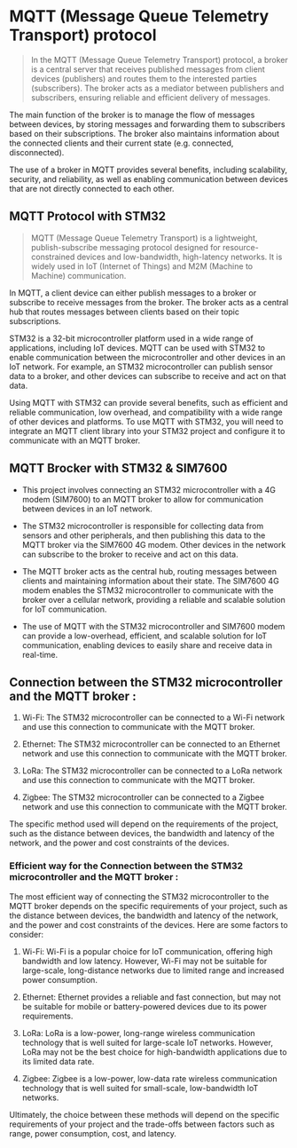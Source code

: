 # MQTT (Message Queue Telemetry Transport) protocol

> In the MQTT (Message Queue Telemetry Transport) protocol, a broker is a central server that receives published messages from client devices (publishers) and routes them to the interested parties (subscribers). The broker acts as a mediator between publishers and subscribers, ensuring reliable and efficient delivery of messages.

The main function of the broker is to manage the flow of messages between devices, by storing messages and forwarding them to subscribers based on their subscriptions. The broker also maintains information about the connected clients and their current state (e.g. connected, disconnected).

The use of a broker in MQTT provides several benefits, including scalability, security, and reliability, as well as enabling communication between devices that are not directly connected to each other.

## MQTT Protocol with STM32 

> MQTT (Message Queue Telemetry Transport) is a lightweight, publish-subscribe messaging protocol designed for resource-constrained devices and low-bandwidth, high-latency networks. It is widely used in IoT (Internet of Things) and M2M (Machine to Machine) communication.

In MQTT, a client device can either publish messages to a broker or subscribe to receive messages from the broker. The broker acts as a central hub that routes messages between clients based on their topic subscriptions.

STM32 is a 32-bit microcontroller platform used in a wide range of applications, including IoT devices. MQTT can be used with STM32 to enable communication between the microcontroller and other devices in an IoT network. For example, an STM32 microcontroller can publish sensor data to a broker, and other devices can subscribe to receive and act on that data.

Using MQTT with STM32 can provide several benefits, such as efficient and reliable communication, low overhead, and compatibility with a wide range of other devices and platforms. To use MQTT with STM32, you will need to integrate an MQTT client library into your STM32 project and configure it to communicate with an MQTT broker.


## MQTT Brocker with STM32 & SIM7600

- This project involves connecting an STM32 microcontroller with a 4G modem (SIM7600) to an MQTT broker to allow for communication between devices in an IoT network.

- The STM32 microcontroller is responsible for collecting data from sensors and other peripherals, and then publishing this data to the MQTT broker via the SIM7600 4G modem. Other devices in the network can subscribe to the broker to receive and act on this data.

- The MQTT broker acts as the central hub, routing messages between clients and maintaining information about their state. The SIM7600 4G modem enables the STM32 microcontroller to communicate with the broker over a cellular network, providing a reliable and scalable solution for IoT communication.

- The use of MQTT with the STM32 microcontroller and SIM7600 modem can provide a low-overhead, efficient, and scalable solution for IoT communication, enabling devices to easily share and receive data in real-time.


##  Connection between the STM32 microcontroller and the MQTT broker : 

1. Wi-Fi: The STM32 microcontroller can be connected to a Wi-Fi network and use this connection to communicate with the MQTT broker.

2. Ethernet: The STM32 microcontroller can be connected to an Ethernet network and use this connection to communicate with the MQTT broker.

3. LoRa: The STM32 microcontroller can be connected to a LoRa network and use this connection to communicate with the MQTT broker.

4. Zigbee: The STM32 microcontroller can be connected to a Zigbee network and use this connection to communicate with the MQTT broker.

The specific method used will depend on the requirements of the project, such as the distance between devices, the bandwidth and latency of the network, and the power and cost constraints of the devices.


###  Efficient way for the Connection between the STM32 microcontroller and the MQTT broker : 

The most efficient way of connecting the STM32 microcontroller to the MQTT broker depends on the specific requirements of your project, such as the distance between devices, the bandwidth and latency of the network, and the power and cost constraints of the devices. Here are some factors to consider:

1. Wi-Fi: Wi-Fi is a popular choice for IoT communication, offering high bandwidth and low latency. However, Wi-Fi may not be suitable for large-scale, long-distance networks due to limited range and increased power consumption.

2. Ethernet: Ethernet provides a reliable and fast connection, but may not be suitable for mobile or battery-powered devices due to its power requirements.

3. LoRa: LoRa is a low-power, long-range wireless communication technology that is well suited for large-scale IoT networks. However, LoRa may not be the best choice for high-bandwidth applications due to its limited data rate.

4. Zigbee: Zigbee is a low-power, low-data rate wireless communication technology that is well suited for small-scale, low-bandwidth IoT networks.

Ultimately, the choice between these methods will depend on the specific requirements of your project and the trade-offs between factors such as range, power consumption, cost, and latency.
